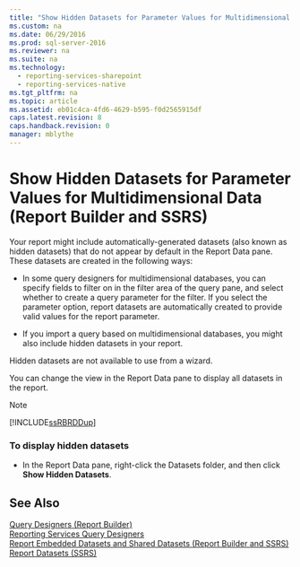```yaml
---
title: "Show Hidden Datasets for Parameter Values for Multidimensional Data (Report Builder and SSRS)"
ms.custom: na
ms.date: 06/29/2016
ms.prod: sql-server-2016
ms.reviewer: na
ms.suite: na
ms.technology: 
  - reporting-services-sharepoint
  - reporting-services-native
ms.tgt_pltfrm: na
ms.topic: article
ms.assetid: eb01c4ca-4fd6-4629-b595-f0d2565915df
caps.latest.revision: 8
caps.handback.revision: 0
manager: mblythe
---
```

# Show Hidden Datasets for Parameter Values for Multidimensional Data (Report Builder and SSRS)
Your report might include automatically-generated datasets (also known as hidden datasets) that do not appear by default in the Report Data pane. These datasets are created in the following ways:  
  
-   In some query designers for multidimensional databases, you can specify fields to filter on in the filter area of the query pane, and select whether to create a query parameter for the filter. If you select the parameter option, report datasets are automatically created to provide valid values for the report parameter.  
  
-   If you import a query based on multidimensional databases, you might also include hidden datasets in your report.  
  
 Hidden datasets are not available to use from a wizard.  
  
 You can change the view in the Report Data pane to display all datasets in the report.  
  
> [!NOTE]  
>  [!INCLUDE[ssRBRDDup](../../Topics/TopicNameContainA/tokens/ssRBRDDup_md.md)]  
  
### To display hidden datasets  
  
-   In the Report Data pane, right-click the Datasets folder, and then click **Show Hidden Datasets**.  
  
## See Also  
 [Query Designers (Report Builder)](../../Topics/TopicNameNotContainA/Query-Designers--Report-Builder-.md)   
 [Reporting Services Query Designers](../../Topics/TopicNameNotContainA/Reporting-Services-Query-Designers.md)   
 [Report Embedded Datasets and Shared Datasets (Report Builder and SSRS)](../../Topics/TopicNameNotContainA/Report-Embedded-Datasets-and-Shared-Datasets--Report-Builder-and-SSRS-.md)   
 [Report Datasets (SSRS)](../../Topics/TopicNameNotContainA/Report-Datasets--SSRS-.md)